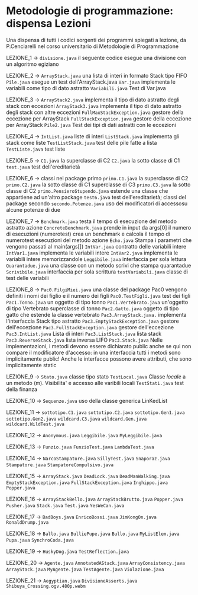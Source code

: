 # Metodologie di programmazione: dispensa Lezioni
Una dispensa di tutti i codici sorgenti dei programmi spiegati a lezione, da P.Cenciarelli nel corso universitario di Metodologie di Programmazione

LEZIONE_1 -> `divisione.java` il seguente codice esegue una divisione con un algoritmo egiziano

LEZIONE_2 -> `ArrayStack.java` una lista di interi in formato Stack tipo FIFO `Pile.java` esegue un test dell'ArrayStack.java `Var.java` implementa le variabili come tipo di dato astratto `Variabili.java` Test di Var.java

LEZIONE_3 -> `ArrayStack2.java` implementa il tipo di dato astratto degli stack con eccezioni `ArrayStack3.java` implementa il tipo di dato astratto degli stack con altre eccezioni `FullMaxStackException.java` gestore della eccezione per ArrayStack `FullStackException.java` gestore della eccezione per ArrayStack `Pile2.java` Test dei tipi di dati astratti con le eccezioni

LEZIONE_4 -> `IntList.java` liste di interi `ListStack.java` implementa gli stack come liste `TestListStack.java` test delle pile fatte a lista `TestListe.java` test liste

LEZIONE_5 -> `C1.java` la superclasse di C2 `C2.java` la sotto classe di C1 `test.java` test dell'ereditarietà

LEZIONE_6 -> classi nel package primo `primo.C1.java` la superclasse di C2 `primo.C2.java` la sotto classe di C1 superclasse di C3 `primo.C3.java` la sotto classe di C2 `primo.PensieroStupendo.java` estende una classe che appartiene ad un'altro package `test6.java` test dell'ereditarietà; classi del package secondo `secondo.Potenze.java` uso dei modificatori di accessosu alcune potenze di due

LEZIONE_7 -> `Benchmark.java` testa il tempo di esecuzione del metodo astratto azione `ConcreteBenchmark.java` prende in input da args[0] il numero di esecuzioni (numerotest) crea un benchmark e calcola il tempo di numerotest esecuzioni del metodo azione `Echo.java` Stampa i parametri che vengono passati al main(args[]) `IntVar.java` contratto delle variabili intere `IntVar1.java` implementa le variabili intere `IntVar2.java` implementa le variabili intere memorizzandole `Leggibile.java` interfaccia per sola lettura `Quarantadue.java` una classe con un metodo scrivi che stampa quarantadue `Scrivibile.java` interfaccia per sola scrittura `testVariabili.java` classe di test delle variabili

LEZIONE_8 -> `Pac0.FilgiMiei.java` una classe del package Pac0 vengono definiti i nomi dei figlio e il numero dei figli `Pac0.TestFigli.java` test dei figli `Pac1.Tonno.java` un oggetto di tipo tonno `Pac1.Vertebrato.java` un'oggetto di tipo Vertebrato superclasse di tonno `Pac2.Gatto.java` oggetto di tipo gatto che estende la classe vertebrato `Pac3.ArrayStack.java.` implementa l'interfaccia Stack tipo astratto `Pac3.EmptyStackException.java` gestore dell'eccezione `Pac3.FullStackException.java` gestore dell'eccezione `Pac3.IntList.java` Lista di interi `Pac3.ListStack.java` lista stack `Pac3.ReverseStack.java` lista inversa LIFO `Pac3.Stack.java` Nelle implementazioni, i metodi devono essere dichiarato public anche se qui non compare il modificatore d'accesso: in una interfaccia tutti i metodi sono implicitamente public! Anche le interfacce possono avere attributi, che sono implicitamente static

LEZIONE_9 -> `Stato.java` classe tipo stato `TestLocal.java` Classe *locale* a un metodo (m). Visibilita' e accesso alle varibili locali `TestStati.java` test della finanza

LEZIONE_10 -> `Sequenze.java` uso della classe generica LinKedList

LEZIONE_11 -> `sottotipo.C1.java`  `sottotipo.C2.java`  `sottotipo.Gen1.java` `sottotipo.Gen2.java` `wildcard.C3.java`  `wildcard.Gen.java`  `wildcard.WildTest.java`

LEZIONE_12 -> `Anonymous.java`  `Leggibile.java`  `MyLeggibile.java`

LEZIONE_13 -> `Funzio.java` `FunzioTest.java` `LambdaTest.java`

LEZIONE_14 -> `NarcoStampatore.java`  `SillyTest.java`  `Snaporaz.java` `Stampatore.java`  `StampatoreCompulsivo.java`

LEZIONE_15 -> `ArrayStack.java`  `DeadLock.java`  `DeadManWalking.java`  `EmptyStackException.java`  `FullStackException.java`  `Inghippo.java`  `Popper.java`

LEZIONE_16 -> `ArrayStackBello.java` `ArrayStackBrutto.java` `Popper.java` `Pusher.java` `Stack.java` `Test.java` `YesWeCan.java`

LEZIONE_17 -> `BadBoys.java`  `EnricoBossi.java`  `JimKongOn.java`  `RonaldDrump.java`

LEZIONE_18 -> `Ballo.java`  `BulliePupe.java`  `Bullo.java`  `MyListElem.java` `Pupa.java` `SynchroCoda.java`

LEZIONE_19 -> `HuskyDog.java`  `TestReflection.java`

LEZIONE_20 -> `Agente.java`  `AnnotatedAStack.java`  `ArrayConsistency.java`  `ArrayStack.java`  `MyAgente.java`  `TestAgente.java`  `Violazione.java`

LEZIONE_21 -> `Aegyptian.java`  `DivisioneAsserts.java` `Shibuya_Crossing.ogv.480p.webm`
